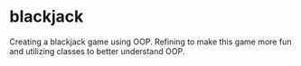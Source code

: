 # blackjack
Creating a blackjack game using OOP. Refining to make this game more fun and utilizing classes to better understand OOP.
